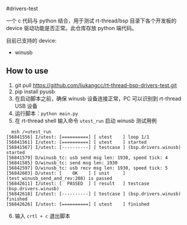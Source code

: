 #drivers-test

一个 c 代码与 python 结合，用于测试 rt-thread/bsp 目录下各个开发板的 device 驱动功能是否正常。此仓库存放 python 端代码。

目前已支持的 device:

- winusb

## How to use

1. git pull https://github.com/liukangcc/rt-thread-bsp-drivers-test.git
2. pip install pyusb
3. 在启动脚本之前，确保 winusb 设备连接正常，PC 可以识别到 rt-thread USB 设备
4. 运行脚本：`python main.py`
5. 在 rt-thread shell 输入命令 `utest_run` 启动 winusb 测试用例
  ```shell
    msh />utest_run
  [56841556] I/utest: [==========] [ utest    ] loop 1/1
  [56841561] I/utest: [==========] [ utest    ] started
  [56841567] I/utest: [----------] [ testcase ] (bsp.drivers.winusb) started
  [56841579] D/winusb_tc: usb send msg len: 1930, speed tick: 4
  [56841585] D/winusb_tc: send msg len: 1930
  [56842597] D/winusb_tc: usb recv msg len: 1930, speed tick: 5
  [56842603] D/utest: [    OK    ] [ unit     ] (test_winusb_send_and_rev:208) is passed
  [56842611] I/utest: [  PASSED  ] [ result   ] testcase (bsp.drivers.winusb)
  [56842618] I/utest: [----------] [ testcase ] (bsp.drivers.winusb) finished
  [56842626] I/utest: [==========] [ utest    ] finished
  ```
6. 输入 `crtl + c` 退出脚本
